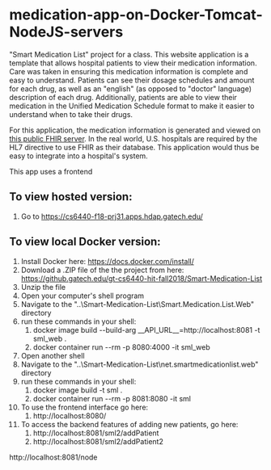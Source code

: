 # medication-app-on-Docker-Tomcat-NodeJS-servers

"Smart Medication List" project for a class.  This website application is a template that allows hospital patients to view their medication information.  Care was taken in ensuring this medication information is complete and easy to understand.  Patients can see their dosage schedules and amount for each drug, as well as an "english" (as opposed to "doctor" language) description of each drug.  Additionally, patients are able to view their medication in the Unified Medication Schedule format to make it easier to understand when to take their drugs.

For this application, the medication information is generated and viewed on [this public FHIR server](http://hapi.fhir.org/baseDstu3/).  In the real world, U.S. hospitals are required by the HL7 directive to use FHIR as their database.  This application would thus be easy to integrate into a hospital's system.

This app uses a frontend  

To view hosted version:
-
1. Go to https://cs6440-f18-prj31.apps.hdap.gatech.edu/

To view local Docker version:
-
1. Install Docker here: https://docs.docker.com/install/
1. Download a .ZIP file of the the project from here: https://github.gatech.edu/gt-cs6440-hit-fall2018/Smart-Medication-List
1. Unzip the file
1. Open your computer's shell program
1. Navigate to the "..\Smart-Medication-List\Smart.Medication.List.Web" directory
1. run these commands in your shell:
   1. docker image build --build-arg \_\_API_URL\_\_=http://localhost:8081 -t sml_web .
   1. docker container run --rm -p 8080:4000 -it sml_web
1. Open another shell
1. Navigate to the "..\Smart-Medication-List\net.smartmedicationlist.web" directory
1. run these commands in your shell:
   1. docker image build -t sml .
   1. docker container run --rm -p 8081:8080 -it sml
1. To use the frontend interface go here:
   1. http://localhost:8080/
1. To access the backend features of adding new patients, go here:
   1. http://localhost:8081/sml2/addPatient
   1. http://localhost:8081/sml2/addPatient2


http://localhost:8081/node
